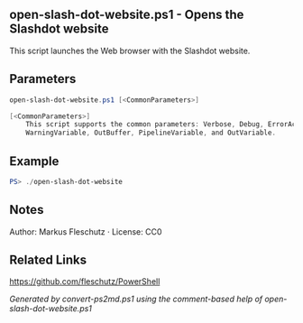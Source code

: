 ## open-slash-dot-website.ps1 - Opens the Slashdot website

This script launches the Web browser with the Slashdot website.

## Parameters
```powershell
open-slash-dot-website.ps1 [<CommonParameters>]

[<CommonParameters>]
    This script supports the common parameters: Verbose, Debug, ErrorAction, ErrorVariable, WarningAction, 
    WarningVariable, OutBuffer, PipelineVariable, and OutVariable.
```

## Example
```powershell
PS> ./open-slash-dot-website

```

## Notes
Author: Markus Fleschutz · License: CC0

## Related Links
https://github.com/fleschutz/PowerShell

*Generated by convert-ps2md.ps1 using the comment-based help of open-slash-dot-website.ps1*
